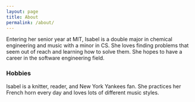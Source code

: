 ```yaml
---
layout: page
title: About
permalink: /about/
---
```


Entering her senior year at MIT, Isabel is a double major in chemical engineering and music with a minor in CS. She loves finding problems that seem out of reach and learning how to solve them. She hopes to have a career in the software engineering field.

### Hobbies

Isabel is a knitter, reader, and New York Yankees fan. She practices her French horn every day and loves lots of different music styles.
